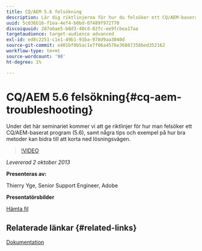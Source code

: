 ```yaml
---
title: CQ/AEM 5.6 felsökning
description: Lär dig riktlinjerna för hur du felsöker ett CQ/AEM-baserat program (5.6), tillsammans med några metodtips och några exempel på hur bra metoder kan hjälpa dig att korta ned lösningsvägen.
uuid: 5c036b16-f1ea-4ef4-b0bd-07489f972770
discoiquuid: 207a6ae5-b8d3-40cd-82fc-ee9fcbea17aa
targetaudience: target-audience advanced
exl-id: ed8c2251-c1e1-49b1-91ba-978d9aa3040d
source-git-commit: e401bf0b5ac1e7f06a4576e36887358bed352162
workflow-type: tm+mt
source-wordcount: '98'
ht-degree: 1%

---
```


# CQ/AEM 5.6 felsökning{#cq-aem-troubleshooting}

Under det här seminariet kommer vi att ge riktlinjer för hur man felsöker ett CQ/AEM-baserat program (5.6), samt några tips och exempel på hur bra metoder kan bidra till att korta ned lösningsvägen.

>[!VIDEO](https://video.tv.adobe.com/v/19571/?quality=9)

*Levererad 2 oktober 2013*

**Presenteras av:**

Thierry Yge, Senior Support Engineer, Adobe

**Presentatörsbilder**

[Hämta fil](assets/gems-cq-troubleshoot-ppt-2.pdf)

## Relaterade länkar {#related-links}

[Dokumentation](https://docs.adobe.com/docs/en/cq/current/howto/troubleshoot.html)
